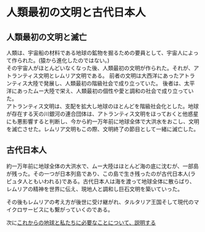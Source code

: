 # 人類最初の文明と古代日本人
## 人類最初の文明と滅亡
人類は、宇宙船の材料である地球の鉱物を掘るための要員として、宇宙人によって作られた。(猿から進化したのではない。)<br>
その宇宙人がほとんどいなくなった後、人類最初の文明が作られた。それが、アトランティス文明とレムリア文明である。
前者の文明は大西洋にあったアトランティス大陸で発展し、人類最初の階級社会で成り立っていた。
後者は、太平洋にあったムー大陸で栄え、人類最初の個性や愛と調和の社会で成り立っていた。<br>
アトランティス文明は、支配を拡大し地球のほとんどを階級社会化とした。地球が存在する天の川銀河の連合団体は、アトランティス文明をほっておくと他惑星にも悪影響すると判断し、今から約一万年前に地球全体で大洪水をおこし、文明を滅亡させた。レムリア文明もこの際、文明終了の節目として一緒に滅亡した。

## 古代日本人
約一万年前に地球全体の大洪水で、ムー大陸はほとんど海の底に沈むが、一部島が残った。その一つが日本列島であり、この島で生き残ったのが古代日本人(ラピュタ人ともいわれる)である。古代日本人は海を渡って地球全体に散らばり、レムリアの精神を世界に伝え、現地人と調和し巨石文明を築いていった。

その後もレムリアの考え方が後世に受け継がれ、タルタリア王国そして現代のマイクロサービスにも繋がっていくのである。

次に[これからの地球と私たちに必要なことについて、説明する](../README.md#これからの地球と私たちに必要なこと)